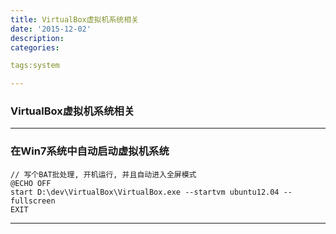 ```yaml
---
title: VirtualBox虚拟机系统相关
date: '2015-12-02'
description:
categories:

tags:system

---
```


>

### VirtualBox虚拟机系统相关

>

---

>

### 在Win7系统中自动启动虚拟机系统

>

	// 写个BAT批处理, 开机运行, 并且自动进入全屏模式
	@ECHO OFF
	start D:\dev\VirtualBox\VirtualBox.exe --startvm ubuntu12.04 --fullscreen
	EXIT

>

---



